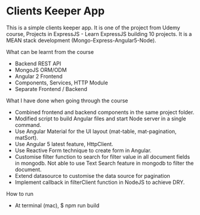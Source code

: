 Clients Keeper App
=

This is a simple clients keeper app. It is one of the project from Udemy course, Projects in ExpressJS - Learn ExpressJS building 10 projects. It is a MEAN stack development (Mongo-Express-Angular5-Node). 

What can be learnt from the course
- Backend REST API
- MongoJS ORM/ODM
- Angular 2 Frontend
- Components, Services, HTTP Module
- Separate Frontend / Backend

What I have done when going through the course
- Combined frontend and backend components in the same project folder.
- Modified script to build Angular files and start Node server in a single command.
- Use Angular Material for the UI layout (mat-table, mat-pagination, matSort).
- Use Angular 5 latest feature, HttpClient.
- Use Reactive Form technique to create form in Angular.
- Customise filter function to search for filter value in all document fields in mongodb. Not able to use Text Search feature in mongodb to filter the document.
- Extend datasource to customise the data source for pagination
- Implement callback in filterClient function in NodeJS to achieve DRY.

How to run
- At terminal (mac), $ npm run build
 
